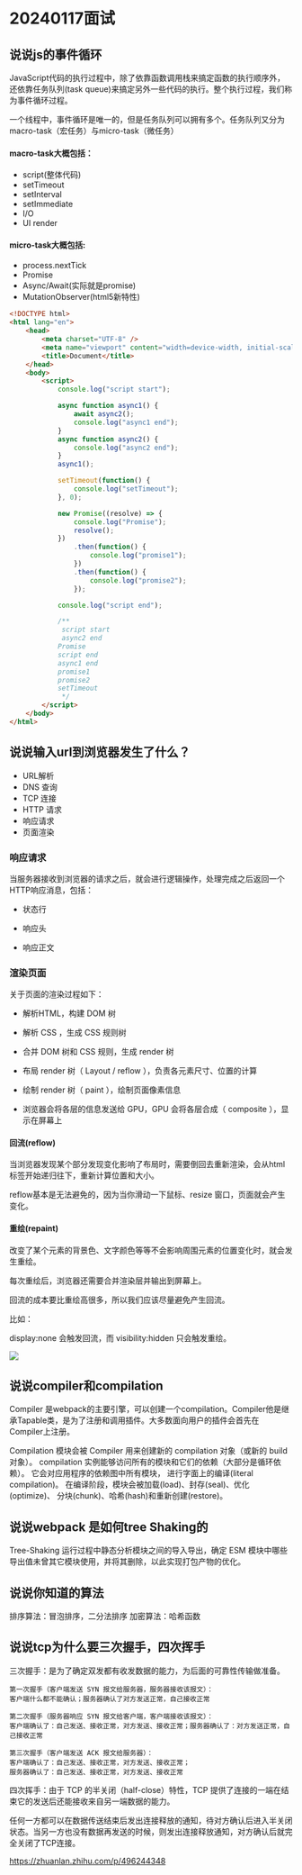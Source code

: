 # 20240117面试

## 说说js的事件循环

JavaScript代码的执行过程中，除了依靠函数调用栈来搞定函数的执行顺序外，还依靠任务队列(task queue)来搞定另外一些代码的执行。整个执行过程，我们称为事件循环过程。

一个线程中，事件循环是唯一的，但是任务队列可以拥有多个。任务队列又分为macro-task（宏任务）与micro-task（微任务）

#### macro-task大概包括：

- script(整体代码)
- setTimeout
- setInterval
- setImmediate
- I/O
- UI render


#### micro-task大概包括:

- process.nextTick
- Promise
- Async/Await(实际就是promise)
- MutationObserver(html5新特性)

```html
<!DOCTYPE html>
<html lang="en">
    <head>
        <meta charset="UTF-8" />
        <meta name="viewport" content="width=device-width, initial-scale=1.0" />
        <title>Document</title>
    </head>
    <body>
        <script>
            console.log("script start");

            async function async1() {
                await async2();
                console.log("async1 end");
            }
            async function async2() {
                console.log("async2 end");
            }
            async1();

            setTimeout(function() {
                console.log("setTimeout");
            }, 0);

            new Promise((resolve) => {
                console.log("Promise");
                resolve();
            })
                .then(function() {
                    console.log("promise1");
                })
                .then(function() {
                    console.log("promise2");
                });

            console.log("script end");

            /**
             script start
             async2 end
            Promise
            script end
            async1 end
            promise1
            promise2
            setTimeout
             */
        </script>
    </body>
</html>

```

## 说说输入url到浏览器发生了什么？

- URL解析
- DNS 查询
- TCP 连接
- HTTP 请求
- 响应请求
- 页面渲染

### 响应请求

当服务器接收到浏览器的请求之后，就会进行逻辑操作，处理完成之后返回一个HTTP响应消息，包括：

- 状态行

- 响应头

- 响应正文

### 渲染页面

关于页面的渲染过程如下：

- 解析HTML，构建 DOM 树

- 解析 CSS ，生成 CSS 规则树

- 合并 DOM 树和 CSS 规则，生成 render 树

- 布局 render 树（ Layout / reflow ），负责各元素尺寸、位置的计算

- 绘制 render 树（ paint ），绘制页面像素信息

- 浏览器会将各层的信息发送给 GPU，GPU 会将各层合成（ composite ），显示在屏幕上

#### 回流(reflow)
当浏览器发现某个部分发现变化影响了布局时，需要倒回去重新渲染，会从html标签开始递归往下，重新计算位置和大小。

reflow基本是无法避免的，因为当你滑动一下鼠标、resize 窗口，页面就会产生变化。

#### 重绘(repaint)

改变了某个元素的背景色、文字颜色等等不会影响周围元素的位置变化时，就会发生重绘。

每次重绘后，浏览器还需要合并渲染层并输出到屏幕上。

回流的成本要比重绘高很多，所以我们应该尽量避免产生回流。

比如：

display:none 会触发回流，而 visibility:hidden 只会触发重绘。

<p>
<img src="./img/1.jpg"  />
</p>

## 说说compiler和compilation

Compiler 是webpack的主要引擎，可以创建一个compilation。Compiler他是继承Tapable类，是为了注册和调用插件。大多数面向用户的插件会首先在Compiler上注册。

Compilation 模块会被 Compiler 用来创建新的 compilation 对象（或新的 build 对象）。 compilation 实例能够访问所有的模块和它们的依赖（大部分是循环依赖）。 它会对应用程序的依赖图中所有模块， 进行字面上的编译(literal compilation)。 在编译阶段，模块会被加载(load)、封存(seal)、优化(optimize)、 分块(chunk)、哈希(hash)和重新创建(restore)。


## 说说webpack 是如何tree Shaking的

Tree-Shaking 运行过程中静态分析模块之间的导入导出，确定 ESM 模块中哪些导出值未曾其它模块使用，并将其删除，以此实现打包产物的优化。


## 说说你知道的算法

 排序算法：冒泡排序，二分法排序
 加密算法：哈希函数

## 说说tcp为什么要三次握手，四次挥手

 三次握手：是为了确定双发都有收发数据的能力，为后面的可靠性传输做准备。

 ```
第一次握手（客户端发送 SYN 报文给服务器，服务器接收该报文）：
客户端什么都不能确认；服务器确认了对方发送正常，自己接收正常

第二次握手（服务器响应 SYN 报文给客户端，客户端接收该报文）：
客户端确认了：自己发送、接收正常，对方发送、接收正常；服务器确认了：对方发送正常，自己接收正常

第三次握手（客户端发送 ACK 报文给服务器）：
客户端确认了：自己发送、接收正常，对方发送、接收正常； 
服务器确认了：自己发送、接收正常，对方发送、接收正常
 ```

 四次挥手：由于 TCP 的半关闭（half-close）特性，TCP 提供了连接的一端在结束它的发送后还能接收来自另一端数据的能力。

 任何一方都可以在数据传送结束后发出连接释放的通知，待对方确认后进入半关闭状态。当另一方也没有数据再发送的时候，则发出连接释放通知，对方确认后就完全关闭了TCP连接。

 https://zhuanlan.zhihu.com/p/496244348